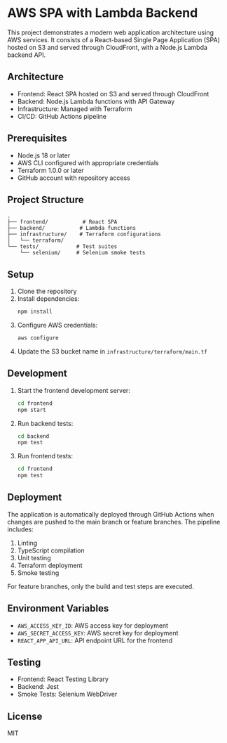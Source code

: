 # AWS SPA with Lambda Backend

This project demonstrates a modern web application architecture using AWS services. It consists of a React-based Single Page Application (SPA) hosted on S3 and served through CloudFront, with a Node.js Lambda backend API.

## Architecture

- Frontend: React SPA hosted on S3 and served through CloudFront
- Backend: Node.js Lambda functions with API Gateway
- Infrastructure: Managed with Terraform
- CI/CD: GitHub Actions pipeline

## Prerequisites

- Node.js 18 or later
- AWS CLI configured with appropriate credentials
- Terraform 1.0.0 or later
- GitHub account with repository access

## Project Structure

```
.
├── frontend/           # React SPA
├── backend/           # Lambda functions
├── infrastructure/    # Terraform configurations
│   └── terraform/
└── tests/            # Test suites
    └── selenium/     # Selenium smoke tests
```

## Setup

1. Clone the repository
2. Install dependencies:
   ```bash
   npm install
   ```
3. Configure AWS credentials:
   ```bash
   aws configure
   ```
4. Update the S3 bucket name in `infrastructure/terraform/main.tf`

## Development

1. Start the frontend development server:
   ```bash
   cd frontend
   npm start
   ```

2. Run backend tests:
   ```bash
   cd backend
   npm test
   ```

3. Run frontend tests:
   ```bash
   cd frontend
   npm test
   ```

## Deployment

The application is automatically deployed through GitHub Actions when changes are pushed to the main branch or feature branches. The pipeline includes:

1. Linting
2. TypeScript compilation
3. Unit testing
4. Terraform deployment
5. Smoke testing

For feature branches, only the build and test steps are executed.

## Environment Variables

- `AWS_ACCESS_KEY_ID`: AWS access key for deployment
- `AWS_SECRET_ACCESS_KEY`: AWS secret key for deployment
- `REACT_APP_API_URL`: API endpoint URL for the frontend

## Testing

- Frontend: React Testing Library
- Backend: Jest
- Smoke Tests: Selenium WebDriver

## License

MIT 